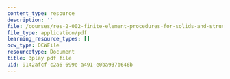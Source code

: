 ```yaml
---
content_type: resource
description: ''
file: /courses/res-2-002-finite-element-procedures-for-solids-and-structures-spring-2010/9142afcfc2a6699ea491e0ba937b646b_GpV_9EtObvs.pdf
file_type: application/pdf
learning_resource_types: []
ocw_type: OCWFile
resourcetype: Document
title: 3play pdf file
uid: 9142afcf-c2a6-699e-a491-e0ba937b646b
---
```

